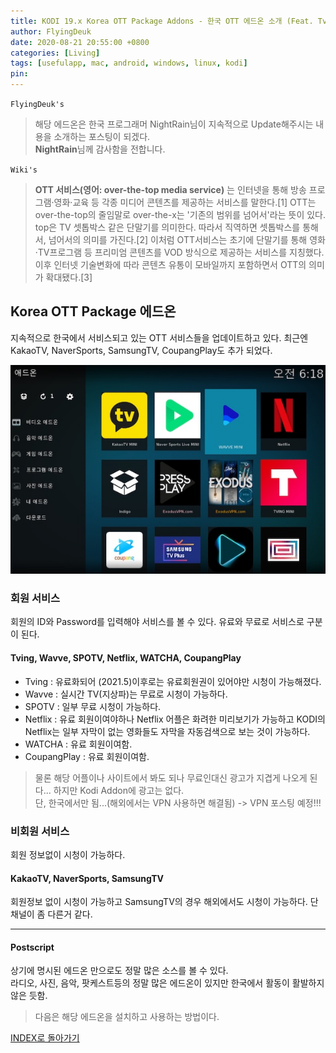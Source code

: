 ```yaml
---
title: KODI 19.x Korea OTT Package Addons - 한국 OTT 에드온 소개 (Feat. Tving, Wavve, SPOTV, WATCHA, Netflix, KakaoTV, CoupangPlay, NaverSports, SamsungTV)
author: FlyingDeuk
date: 2020-08-21 20:55:00 +0800
categories: [Living]
tags: [usefulapp, mac, android, windows, linux, kodi]
pin:
---
```


`FlyingDeuk's`
> 해당 에드온은 한국 프로그래머 NightRain님이 지속적으로 Update해주시는 내용을 소개하는 포스팅이 되겠다. <br>
**NightRain**님께 감사함을 전합니다.

`Wiki's`
> **OTT 서비스(영어: over-the-top media service)** 는 인터넷을 통해 방송 프로그램·영화·교육 등 각종 미디어 콘텐츠를 제공하는 서비스를 말한다.[1] OTT는 over-the-top의 줄임말로 over-the-x는 '기존의 범위를 넘어서'라는 뜻이 있다. top은 TV 셋톱박스 같은 단말기를 의미한다. 따라서 직역하면 셋톱박스를 통해서, 넘어서의 의미를 가진다.[2] 이처럼 OTT서비스는 초기에 단말기를 통해 영화·TV프로그램 등 프리미엄 콘텐츠를 VOD 방식으로 제공하는 서비스를 지칭했다. 이후 인터넷 기술변화에 따라 콘텐츠 유통이 모바일까지 포함하면서 OTT의 의미가 확대됐다.[3]

## Korea OTT Package 에드온
지속적으로 한국에서 서비스되고 있는 OTT 서비스들을 업데이트하고 있다. 최근엔 KakaoTV, NaverSports, SamsungTV, CoupangPlay도 추가 되었다.

![kodi_addon](/img/living/kodi/kodi_addon0.jpg)

### 회원 서비스
회원의 ID와 Password를 입력해야 서비스를 볼 수 있다. 유료와 무료로 서비스로 구분이 된다.

#### Tving, Wavve, SPOTV, Netflix, WATCHA, CoupangPlay
- Tving : 유료화되어 (2021.5)이후로는 유료회원권이 있어야만 시청이 가능해졌다.
- Wavve : 실시간 TV(지상파)는 무료로 시청이 가능하다.
- SPOTV : 일부 무료 시청이 가능하다.
- Netflix : 유료 회원이여야하나 Netflix 어플은 화려한 미리보기가 가능하고 KODI의 Netflix는 일부 자막이 없는 영화들도 자막을 자동검색으로 보는 것이 가능하다.
- WATCHA : 유료 회원이여함.
- CoupangPlay : 유료 회원이여함.

>물론 해당 어플이나 사이트에서 봐도 되나 무료인대신 광고가 지겹게 나오게 된다... 하지만 Kodi Addon에 광고는 없다. <br>
단, 한국에서만 됨...(해외에서는 VPN 사용하면 해결됨) -> VPN 포스팅 예정!!!

### 비회원 서비스
회원 정보없이 시청이 가능하다.

#### KakaoTV, NaverSports, SamsungTV
회원정보 없이 시청이 가능하고 SamsungTV의 경우 해외에서도 시청이 가능하다. 단 채널이 좀 다른거 같다.

----------

#### Postscript
상기에 명시된 에드온 만으로도 정말 많은 소스를 볼 수 있다. <br>
라디오, 사진, 음악, 팟케스트등의 정말 많은 에드온이 있지만 한국에서 활동이 활발하지않은 듯함.
>다음은 해당 에드온을 설치하고 사용하는 방법이다.


[INDEX로 돌아가기](/posts/KODI/)
